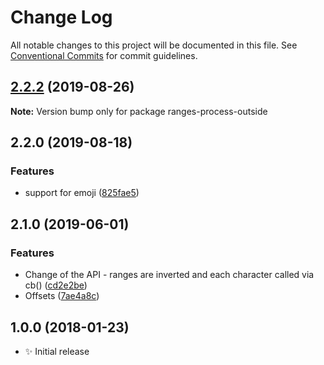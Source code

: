 # Change Log

All notable changes to this project will be documented in this file.
See [Conventional Commits](https://conventionalcommits.org) for commit guidelines.

## [2.2.2](https://gitlab.com/codsen/codsen/compare/ranges-process-outside@2.2.1...ranges-process-outside@2.2.2) (2019-08-26)

**Note:** Version bump only for package ranges-process-outside





## 2.2.0 (2019-08-18)

### Features

- support for emoji ([825fae5](https://gitlab.com/codsen/codsen/commit/825fae5))

## 2.1.0 (2019-06-01)

### Features

- Change of the API - ranges are inverted and each character called via cb() ([cd2e2be](https://gitlab.com/codsen/codsen/commit/cd2e2be))
- Offsets ([7ae4a8c](https://gitlab.com/codsen/codsen/commit/7ae4a8c))

## 1.0.0 (2018-01-23)

- ✨ Initial release
